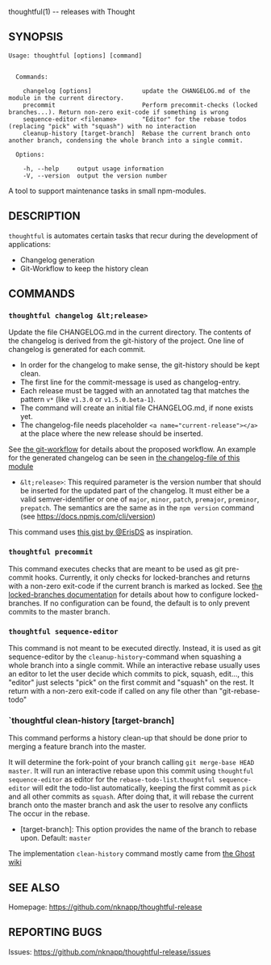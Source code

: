 thoughtful(1) -- releases with Thought

SYNOPSIS
--------

```
Usage: thoughtful [options] [command]


  Commands:

    changelog [options]              update the CHANGELOG.md of the module in the current directory.
    precommit                        Perform precommit-checks (locked branches...). Return non-zero exit-code if something is wrong
    sequence-editor <filename>       "Editor" for the rebase todos (replacing "pick" with "squash") with no interaction
    cleanup-history [target-branch]  Rebase the current branch onto another branch, condensing the whole branch into a single commit.

  Options:

    -h, --help     output usage information
    -V, --version  output the version number
```

A tool to support maintenance tasks in small npm-modules.

DESCRIPTION
-----------

`thoughtful` is automates certain tasks that recur during the development of applications:

* Changelog generation
* Git-Workflow to keep the history clean

COMMANDS
--------

### `thoughtful changelog &lt;release>`

Update the file CHANGELOG.md in the current directory. The contents of the changelog is derived from the git-history of the project.
One line of changelog is generated for each commit.

* In order for the changelog to make sense, the git-history should be kept clean.
* The first line for the commit-message is used as changelog-entry.
* Each release must be tagged with an annotated tag that matches the pattern `v*` (like `v1.3.0` or `v1.5.0.beta-1`).
* The command will create an initial file CHANGELOG.md, if none exists yet.
* The changelog-file needs placeholder `<a name="current-release"></a>` at the place where the new release should be inserted.

See [the git-workflow](https://github.com/nknapp/thoughtful-release/blob/v0.2.0/docs/git-workflow.md) for details about the proposed workflow. 
An example for the generated changelog can be seen in [the changelog-file of this module](https://github.com/nknapp/thoughtful-release/blob/v0.2.0/CHANGELOG.md)

* `&lt;release>`: This required parameter is the version number that should be inserted for the updated part of the changelog.
     It must either be a valid semver-identifier or one of `major`, `minor`, `patch`, `premajor`, `preminor`, `prepatch`.
     The semantics are the same as in the `npm version` command (see https://docs.npmjs.com/cli/version)

This command uses [this gist by @ErisDS](https://gist.github.com/ErisDS/23fcb4d2047829ec80f4) as inspiration.

### `thoughtful precommit`

This command executes checks that are meant to be used as git pre-commit hooks. Currently, it only checks for locked-branches 
and returns with a non-zero exit-code if the current branch is marked as locked. See [the locked-branches documentation](https://github.com/nknapp/thoughtful-release/blob/v0.2.0/docs/locked-branches.md)
for details about how to configure locked-branches. If no configuration can be found, the default is to only prevent commits to the
master branch.

### `thoughtful sequence-editor`

This command is not meant to be executed directly. Instead, it is used as git sequence-editor by the `cleanup-history`-command
when squashing a whole branch into a single commit. While an interactive rebase usually uses an editor to let the user decide which 
commits to pick, squash, edit..., this "editor" just selects "pick" on the first commit and "squash" on the rest. It return with a
non-zero exit-code if called on any file other than "git-rebase-todo"

###  `thoughtful clean-history [target-branch]

This command performs a history clean-up that should be done prior to merging a feature branch into the master.

It will determine the fork-point of your branch calling `git merge-base HEAD master`. It will run an interactive rebase 
upon this commit using `thoughtful sequence-editor` as editor for the `rebase-todo-list`.`thoughtful sequence-editor` 
will edit the todo-list automatically, keeping the first commit as `pick` and all other commits as `squash`.
After doing that, it will rebase the current branch onto the master branch and ask the user to resolve any conflicts 
The occur in the rebase.

* [target-branch]: This option provides the name of the branch to rebase upon. Default: `master`

The implementation `clean-history` command mostly came from 
[the Ghost wiki](https://github.com/TryGhost/Ghost/wiki/Git-workflow#clean-up-history)

SEE ALSO
--------
Homepage: https://github.com/nknapp/thoughtful-release

REPORTING BUGS
--------------
Issues: https://github.com/nknapp/thoughtful-release/issues 


